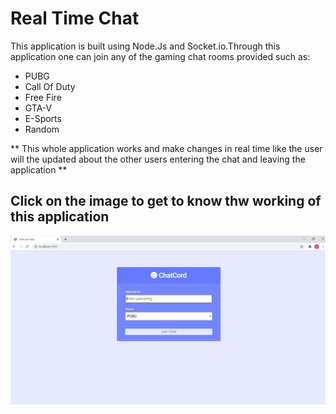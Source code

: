 # Real Time Chat

This application is built using Node.Js and Socket.io.Through this application one can join any of the gaming chat rooms provided such as:
* PUBG
* Call Of Duty
* Free Fire
* GTA-V
* E-Sports
* Random

** This whole application works and make changes in real time like the user will the updated about the other users entering the chat and leaving the application **

## Click on the image to get to know thw working of this application

[![ChatCord](/chatcord.png)](https://www.youtube.com/watch?v=LfGhzXWQCB8)